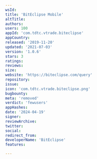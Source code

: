 ```yaml
---
wsId: 
title: 'BitEclipse Mobile'
altTitle: 
authors: 
users: 100
appId: 'com.tdtc.vtrade.biteclipse'
appCountry: 
released: '2019-11-20'
updated: '2021-07-03'
version: '1.0.6'
stars: 3
ratings: 
reviews: 
size: 
website: 'https://biteclipse.com/query'
repository: 
issue: 
icon: 'com.tdtc.vtrade.biteclipse.png'
bugbounty: 
meta: 'removed'
verdict: 'fewusers'
appHashes: 
date: '2024-04-19'
signer: 
reviewArchive: 
twitter: 
social: 
redirect_from: 
developerName: 'BitEclipse'
features: 

---
```


